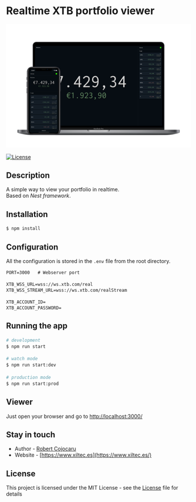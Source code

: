 # Realtime XTB portfolio viewer

![Example](public/demo.png)

[![License](https://img.shields.io/badge/license-MIT-blue.svg)](LICENSE)

## Description

A simple way to view your portfolio in realtime.
<br>
Based on *Nest framework*.

## Installation

```bash
$ npm install
```

## Configuration

All the configuration is stored in the `.env` file from the root directory.
<br>

```env
PORT=3000   # Webserver port

XTB_WSS_URL=wss://ws.xtb.com/real
XTB_WSS_STREAM_URL=wss://ws.xtb.com/realStream

XTB_ACCOUNT_ID=
XTB_ACCOUNT_PASSWORD=
```

## Running the app

```bash
# development
$ npm run start

# watch mode
$ npm run start:dev

# production mode
$ npm run start:prod
```

## Viewer

Just open your browser and go to [http://localhost:3000/](http://localhost:3000/)

## Stay in touch

- Author - [Robert Cojocaru](https://github.com/Robertndrei)
- Website - [https://www.xiltec.es](https://www.xiltec.es/)

## License

This project is licensed under the MIT License - see the [License](LICENSE) file for details

